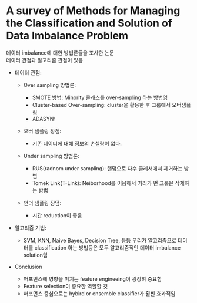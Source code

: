 # A survey of Methods for Managing the Classification and Solution of Data Imbalance Problem
데이터 imbalance에 대한 방법론들을 조사한 논문<br>
데이터 관점과 알고리즘 관점이 있음<br>

* 데이터 관점:
  * Over sampling 방법론:
    * SMOTE 방법: Minority 클래스를 over-sampling 하는 방법임
    * Cluster-based Over-sampling: cluster을 활용한 후 그룹에서 오버샘플링
    * ADASYN:
  * 오버 샘플링 장점:
    * 기존 데이터에 대해 정보의 손실량이 없다.

  * Under sampling 방법론:
    * RUS(radnom under sampling): 랜덤으로 다수 클레서에서 제거하는 방법
    * Tomek Link(T-Link): Neiborhood를 이용해서 거리가 먼 그룹은 삭제하는 방법
  * 언더 샘플링 장덤:
    * 시간 reduction이 좋음
   
* 알고리즘 기법:
  * SVM, KNN, Naive Bayes, Decision Tree, 등등 우리가 알고리즘으로 데이터를 classification 하는 방법등은 모두 알고리즘적인 데이터 imbalance solution임
 
* Conclusion
  * 퍼포먼스에 영향을 미치는 feature engineeing이 굉장히 중요함
  * Feature selection이 중요한 역할할 것
  * 퍼포먼스 중심으로는 hybird or ensemble classifier가 훨씬 효과적임
